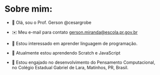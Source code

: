 # Sobre mim:

- 👋 Olá, sou o Prof. Gerson @cesargrobe
- ✉️ Meu e-mail para contato gerson.miranda@escola.pr.gov.br

- 👀 Estou interessado em aprender linguagem de programação.
- 🌱 Atualmente estou aprendendo Scratch e JavaScript
- 💞️ Estou engajado no desenvolvimento do Pensamento Computacional, no Colégio Estadual Gabriel de Lara, Matinhos, PR, Brasil.

